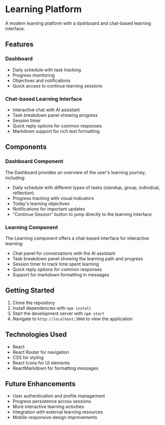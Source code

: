 # Learning Platform

A modern learning platform with a dashboard and chat-based learning interface.

## Features

### Dashboard
- Daily schedule with task tracking
- Progress monitoring
- Objectives and notifications
- Quick access to continue learning sessions

### Chat-based Learning Interface
- Interactive chat with AI assistant
- Task breakdown panel showing progress
- Session timer
- Quick reply options for common responses
- Markdown support for rich text formatting

## Components

### Dashboard Component
The Dashboard provides an overview of the user's learning journey, including:
- Daily schedule with different types of tasks (standup, group, individual, reflection)
- Progress tracking with visual indicators
- Today's learning objectives
- Notifications for important updates
- "Continue Session" button to jump directly to the learning interface

### Learning Component
The Learning component offers a chat-based interface for interactive learning:
- Chat panel for conversations with the AI assistant
- Task breakdown panel showing the learning path and progress
- Session timer to track time spent learning
- Quick reply options for common responses
- Support for markdown formatting in messages

## Getting Started

1. Clone the repository
2. Install dependencies with `npm install`
3. Start the development server with `npm start`
4. Navigate to `http://localhost:3000` to view the application

## Technologies Used

- React
- React Router for navigation
- CSS for styling
- React Icons for UI elements
- ReactMarkdown for formatting messages

## Future Enhancements

- User authentication and profile management
- Progress persistence across sessions
- More interactive learning activities
- Integration with external learning resources
- Mobile-responsive design improvements
